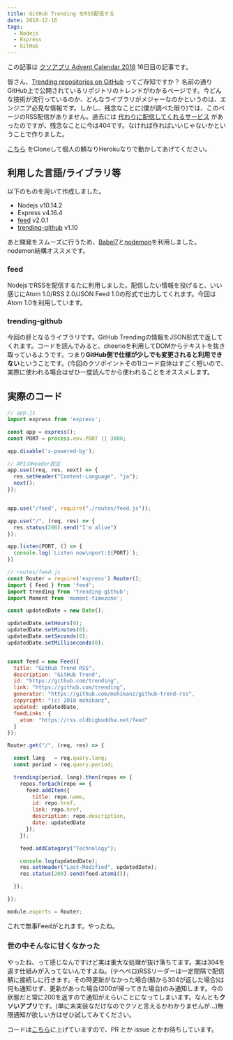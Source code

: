 ```yaml
---
title: GitHub Trending をRSS配信する
date: 2018-12-16
tags:
  - Nodejs
  - Express
  - GitHub
---
```

この記事は [クソアプリ Advent Calendar 2018](https://qiita.com/advent-calendar/2018/kuso-app) 16日目の記事です。

皆さん、[Trending repositories on GitHub](https://github.com/trending) ってご存知ですか？ 名前の通りGitHub上で公開されているリポジトリのトレンドがわかるページです。今どんな技術が流行っているのか、どんなライブラリがメジャーなのかというのは、エンジニア必見な情報です。しかし、残念なことに(僕が調べた限り)では、このページのRSS配信がありません。過去には [代わりに配信してくれるサービス](http://github-trends.ryotarai.info/) があったのですが、残念なことに今は404です。なければ作ればいいじゃないかということで作りました。

[こちら](https://github.com/mohikanz/github-trend-rss) をCloneして個人の鯖なりHerokuなりで動かしてあげてください。

## 利用した言語/ライブラリ等

以下のものを用いて作成しました。

- Nodejs v10.14.2
- Express v4.16.4
- [feed](https://github.com/jpmonette/feed) v2.0.1
- [trending-github](https://github.com/ecrmnn/trending-github) v1.10

あと開発をスムーズに行うため、[Babel7](https://babeljs.io/)と[nodemon](https://nodemon.io/)を利用しました。nodemon結構オススメです。

### feed

NodejsでRSSを配信するたに利用しました。配信したい情報を投げると、いい感じにAtom 1.0/RSS 2.0/JSON Feed 1.0の形式で出力してくれます。今回はAtom 1.0を利用しています。

### trending-github

今回の肝となるライブラリです。GitHub Trendingの情報をJSON形式で返してくれます。コードを読んでみると、cheerioを利用してDOMからテキストを抜き取っているようです。つまり**GitHub側で仕様が少しでも変更されると利用できない**ということです。(今回のクソポイントその1)コード自体はすごく短いので、実際に使われる場合はぜひ一度読んでから使われることをオススメします。

## 実際のコード

```javascript
// app.js
import express from 'express';

const app = express();
const PORT = process.env.PORT || 3000;

app.disable('x-powered-by');

// APIのHeader設定
app.use((req, res, next) => {
  res.setHeader("Content-Language", "ja");
  next();
});


app.use("/feed", require("./routes/feed.js"));

app.use("/", (req, res) => {
  res.status(200).send("I'm alive")
});

app.listen(PORT, () => {
  console.log(`Listen now\nport:${PORT}`);
})

```

```javascript
// routes/feed.js
const Router = require('express').Router();
import { Feed } from 'feed';
import trending from 'trending-github';
import Moment from 'moment-timezone';

const updatedDate = new Date();

updatedDate.setHours(0);
updatedDate.setMinutes(0);
updatedDate.setSeconds(0);
updatedDate.setMilliseconds(0);


const feed = new Feed({
  title: "GitHub Trend RSS",
  description: "GitHub Trend",
  id: "https://github.com/trending",
  link: "https://github.com/trending",
  generator: "https://github.com/mohikanz/github-trend-rss",
  copyright: "(c) 2018 mohikanz",
  updated: updatedDate,
  feedLinks: {
    atom: "https://rss.oldbigbuddha.net/feed"
  }
});

Router.get("/", (req, res) => {

  const lang   = req.query.lang;
  const period = req.query.period;

  trending(period, lang).then(repos => {
    repos.forEach(repo => {
      feed.addItem({
        title: repo.name,
        id: repo.href,
        link: repo.href,
        description: repo.description,
        date: updatedDate
      });
    });

    feed.addCategory("Technology");

    console.log(updatedDate);
    res.setHeader("Last-Modified", updatedDate);
    res.status(200).send(feed.atom1());

  });

});

module.exports = Router;
```

これで無事Feedがとれます。やったね。

### 世の中そんなに甘くなかった

やったね、って感じなんですけど実は重大な処理が抜け落ちてます。実は304を返す仕組みが入ってないんですよね。(テヘペロ)RSSリーダーは一定間隔で配信鯖に接続しに行きます。その時更新がなかった場合(鯖から304が返した場合)は何も通知せず、更新があった場合(200が帰ってきた場合)のみ通知します。今の状態だと常に200を返すので通知がえらいことになってしまいます。なんとも**クソいアプリ**です。(単に未実装なだけなのでクソと言えるかわかりませんが…)無限通知が欲しい方はぜひ試してみてください。

コードは[こちら](https://github.com/mohikanz/github-trend-rss)に上げていますので、PR とか issue とかお待ちしています。
